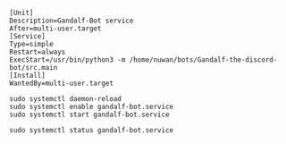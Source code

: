 <!-- https://medium.com/codex/setup-a-python-script-as-a-service-through-systemctl-systemd-f0cc55a42267 -->

<!-- sudo nano /etc/systemd/system/gandalf-bot.service -->

```
[Unit]
Description=Gandalf-Bot service
After=multi-user.target
[Service]
Type=simple
Restart=always
ExecStart=/usr/bin/python3 -m /home/nuwan/bots/Gandalf-the-discord-bot/src.main
[Install]
WantedBy=multi-user.target
```

```
sudo systemctl daemon-reload
sudo systemctl enable gandalf-bot.service
sudo systemctl start gandalf-bot.service

sudo systemctl status gandalf-bot.service
```